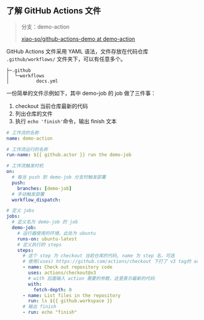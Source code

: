 ## 了解 GitHub  Actions 文件
> 分支：demo-action
>
> [xiao-so/github-actions-demo at demo-action](https://github.com/xiao-so/github-actions-demo/tree/demo-action)

GitHub  Actions 文件采用 YAML 语法，文件存放在代码仓库 `.github/workflows/` 文件夹下，可以有任意多个。

```{3}
├─.github
│  └─workflows
│          docs.yml
```

一份简单的文件示例如下，其中 demo-job 的 job 做了三件事：

1. checkout 当前仓库最新的代码
2. 列出仓库的文件
3. 执行 `echo 'finish'`命令，输出 finish 文本

```yaml
# 工作流的名称
name: demo-action

# 工作流运行的名称
run-name: ${{ github.actor }} run the demo-job 

# 工作流触发时机
on:
  # 每当 push 到 demo-job 分支时触发部署
  push:
    branches: [demo-job]
  # 手动触发部署
  workflow_dispatch:

# 定义 jobs
jobs:
  # 定义名为 demo-job 的 job
  demo-job:
    # 运行器使用的环境，此处为 ubuntu
    runs-on: ubuntu-latest
    # 定义执行的 steps 
    steps:
      # 这个 step 为 checkout 当前仓库的代码, name 为 step 名，可选
      # 使用(uses) https://github.com/actions/checkout 下打了 v3 tag的 action
      - name: Check out repository code
        uses: actions/checkout@v3
        # with 后面输入 action 需要的参数，这里表示最新的代码
        with:
          fetch-depth: 0
      - name: List files in the repository
        run: ls ${{ github.workspace }}
      # 输出 finish
      - run: echo "finish"
```

